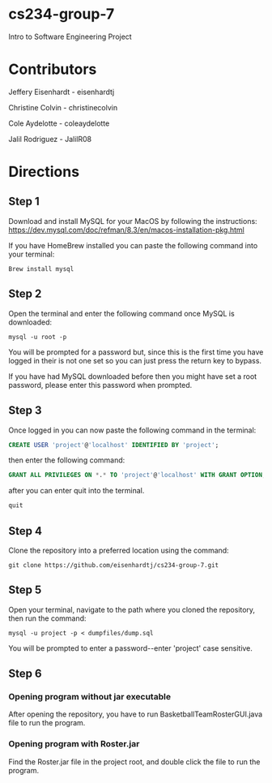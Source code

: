 # cs234-group-7
Intro to Software Engineering Project 

# Contributors

Jeffery Eisenhardt - eisenhardtj

Christine Colvin - christinecolvin

Cole Aydelotte - coleaydelotte

Jalil Rodriguez - JalilR08

# Directions

## Step 1

Download and install MySQL for your MacOS by following the instructions:
https://dev.mysql.com/doc/refman/8.3/en/macos-installation-pkg.html

If you have HomeBrew installed you can paste the following command into your terminal:
```shell
Brew install mysql
```

## Step 2
Open the terminal and enter the following command once MySQL is downloaded:
```shell
mysql -u root -p
```
You will be prompted for a password but, since this is the first time you have logged in their 
is not one set so you can just press the return key to bypass.

If you have had MySQL downloaded before then you might have set a root password, please enter
this password when prompted.

## Step 3
Once logged in you can now paste the following command in the terminal:
```sql
CREATE USER 'project'@'localhost' IDENTIFIED BY 'project';
```
then enter the following command:
```sql
GRANT ALL PRIVILEGES ON *.* TO 'project'@'localhost' WITH GRANT OPTION;
```
after you can enter quit into the terminal.
```sql
quit
```
## Step 4
Clone the repository into a preferred location using the command:
```shell
git clone https://github.com/eisenhardtj/cs234-group-7.git
```

## Step 5

Open your terminal, navigate to the path where you cloned the repository, 
then run the command:
```shell
mysql -u project -p < dumpfiles/dump.sql
```
You will be prompted to enter a password--enter 'project' case sensitive.

## Step 6

### Opening program without jar executable
After opening the repository, you have to run BasketballTeamRosterGUI.java file to run the program.

### Opening program with Roster.jar

Find the Roster.jar file in the project root, and double click the file to run the program.
